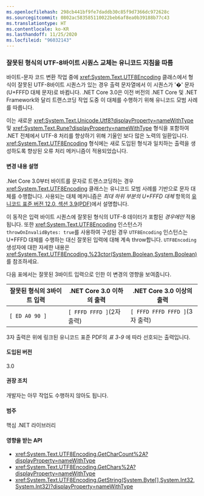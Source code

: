 ```yaml
---
ms.openlocfilehash: 298cb441bf9fe7daddb30c85f9d7366dc972628c
ms.sourcegitcommit: 0802ac583585110022beb6af8ea0b39188b77c43
ms.translationtype: HT
ms.contentlocale: ko-KR
ms.lasthandoff: 11/25/2020
ms.locfileid: "96032143"
---
```

### <a name="replacing-ill-formed-utf-8-byte-sequences-follows-unicode-guidelines"></a>잘못된 형식의 UTF-8바이트 시퀀스 교체는 유니코드 지침을 따름

바이트-문자 코드 변환 작업 중에 <xref:System.Text.UTF8Encoding> 클래스에서 형식이 잘못된 UTF-8바이트 시퀀스가 있는 경우 출력 문자열에서 이 시퀀스가 '�' 문자(U+FFFD 대체 문자)로 바뀝니다. .NET Core 3.0은 이전 버전의 .NET Core 및 .NET Framework와 달리 트랜스코딩 작업 도중 이 대체를 수행하기 위해 유니코드 모범 사례를 따릅니다.

이는 새로운 <xref:System.Text.Unicode.Utf8?displayProperty=nameWithType> 및 <xref:System.Text.Rune?displayProperty=nameWithType> 형식을 포함하여 .NET 전체에서 UTF-8 처리를 향상하기 위해 기울인 보다 많은 노력의 일환입니다. <xref:System.Text.UTF8Encoding> 형식에는 새로 도입된 형식과 일치하는 출력을 생성하도록 향상된 오류 처리 메커니즘이 적용되었습니다.

#### <a name="change-description"></a>변경 내용 설명

.Net Core 3.0부터 바이트를 문자로 트랜스코딩하는 경우 <xref:System.Text.UTF8Encoding> 클래스는 유니코드 모범 사례를 기반으로 문자 대체를 수행합니다. 사용되는 대체 메커니즘은 _최대 하위 부분의 U+FFFD 대체_ 항목의 [유니코드 표준 버전 12.0, 섹션 3.9(PDF)](https://www.unicode.org/versions/Unicode12.0.0/ch03.pdf)에서 설명합니다.

이 동작은 입력 바이트 시퀀스에 잘못된 형식의 UTF-8 데이터가 포함된 _경우에만_ 적용됩니다. 또한 <xref:System.Text.UTF8Encoding> 인스턴스가 `throwOnInvalidBytes: true`를 사용하여 구성된 경우 `UTF8Encoding` 인스턴스는 U+FFFD 대체를 수행하는 대신 잘못된 입력에 대해 계속 throw합니다. `UTF8Encoding` 생성자에 대한 자세한 내용은 <xref:System.Text.UTF8Encoding.%23ctor(System.Boolean,System.Boolean)>를 참조하세요.

다음 표에서는 잘못된 3바이트 입력으로 인한 이 변경의 영향을 보여줍니다.

| 잘못된 형식의 3바이트 입력 | .NET Core 3.0 이하의 출력          | .NET Core 3.0 이상의 출력        |
|-------------------------|--------------------------------------|-------------------------------------------|
| `[ ED A0 90 ]`          | `[ FFFD FFFD ]`(2자 출력) | `[ FFFD FFFD FFFD ]`(3자 출력) |

3자 출력은 위에 링크된 유니코드 표준 PDF의 _표 3-9_ 에 따라 선호되는 출력입니다.

#### <a name="version-introduced"></a>도입된 버전

3.0

#### <a name="recommended-action"></a>권장 조치

개발자는 아무 작업도 수행하지 않아도 됩니다.

#### <a name="category"></a>범주

핵심 .NET 라이브러리

#### <a name="affected-apis"></a>영향을 받는 API

- <xref:System.Text.UTF8Encoding.GetCharCount%2A?displayProperty=nameWithType>
- <xref:System.Text.UTF8Encoding.GetChars%2A?displayProperty=nameWithType>
- <xref:System.Text.UTF8Encoding.GetString(System.Byte[],System.Int32,System.Int32)?displayProperty=nameWithType>

<!--

#### Affected APIs

- `Overload:System.Text.UTF8Encoding.GetCharCount`
- `Overload:System.Text.UTF8Encoding.GetChars`
- `M:System.Text.UTF8Encoding.GetString(System.Byte[],System.Int32,System.Int32)`

-->
